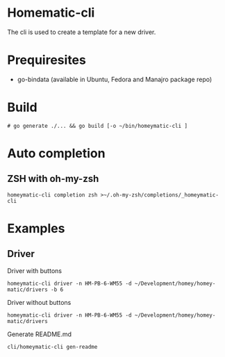 # Homematic-cli

The cli is used to create a template for a new driver.

# Prequiresites

- go-bindata (available in Ubuntu, Fedora and Manajro package repo)

# Build

```
# go generate ./... && go build [-o ~/bin/homeymatic-cli ]
```

# Auto completion

## ZSH with oh-my-zsh

```
homeymatic-cli completion zsh >~/.oh-my-zsh/completions/_homeymatic-cli
```

# Examples

## Driver

Driver with buttons
```
homeymatic-cli driver -n HM-PB-6-WM55 -d ~/Development/homey/homey-matic/drivers -b 6
```

Driver without buttons
```
homeymatic-cli driver -n HM-PB-6-WM55 -d ~/Development/homey/homey-matic/drivers
```

Generate README.md
```
cli/homeymatic-cli gen-readme
```
